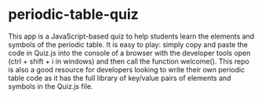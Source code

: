 # periodic-table-quiz
This app is a JavaScript-based quiz to help students learn the elements and symbols of the periodic table.
It is easy to play: simply copy and paste the code in Quiz.js into the console of a browser with the developer tools open (ctrl + shift + i in windows) and then call the function welcome(). This repo is also a good resource for developers looking to write their own periodic table code as it has the full library of key/value pairs of elements and symbols in the Quiz.js file. 
